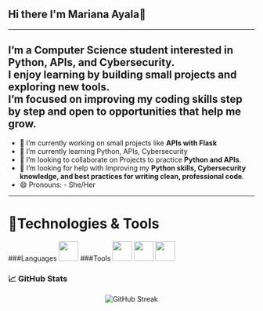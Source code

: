 ## Hi there I'm Mariana Ayala👋
---

I’m a Computer Science student interested in **Python, APIs, and Cybersecurity**.  
I enjoy learning by building small projects and exploring new tools.  
I’m focused on improving my coding skills step by step and open to opportunities that help me grow.  
---
- 🔭 I’m currently working on small projects like **APIs with Flask**
- 🌱 I’m currently learning Python, APIs, Cybersecurity 
- 👯 I’m looking to collaborate on Projects to practice **Python and APIs**.  
- 🤔 I’m looking for help with Improving my **Python skills, Cybersecurity knowledge, and best practices for writing clean, professional code**.  
- 😄 Pronouns: - She/Her 
---
# 📱Technologies & Tools
###Languages
 <img src="https://cdn.jsdelivr.net/gh/devicons/devicon/icons/python/python-original.svg" width="40" height="40"/>
###Tools
 <img src="https://cdn.jsdelivr.net/gh/devicons/devicon/icons/vscode/vscode-original.svg" width="40" height="40"/>
 <img src="https://upload.wikimedia.org/wikipedia/commons/e/e9/Notion-logo.svg" width="40" height="40"/>
 <img src="https://cdn.jsdelivr.net/gh/devicons/devicon/icons/github/github-original.svg" width="40" height="40"/>
### 📈 GitHub Stats
<p align="center">
  <img src="https://github-readme-streak-stats.herokuapp.com/?user=Mariana-Ayala&theme=dark&hide_border=true" alt="GitHub Streak"/>
</p>
